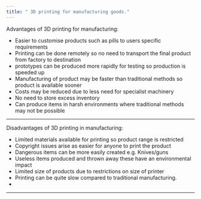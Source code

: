 ```yaml
---
title: " 3D printing for manufacturing goods."
--- 
```

Advantages  of 3D printing for manufacturing:

- Easier to customise products such as pills to users specific   requirements
- Printing can be done remotely so no need to transport the final product from   factory to destination  
- prototypes can be produced more rapidly for testing so production is   speeded up  
- Manufacturing of product may be faster than traditional methods so product  is available sooner  
- Costs may be reduced due to less need for   specialist machinery  
- No need to store excess inventory
- Can produce items  in harsh environments where traditional  methods may not be possible  
  
---  

Disadvantages  of 3D printing in manufacturing:

- Limited materials available for printing so product range is restricted
- Copyright issues arise as easier for anyone to print the product  
- Dangerous items can be more easily created e.g. Knives/guns  
- Useless items produced and thrown away these have an environmental   impact  
- Limited size of products due to restrictions on size of printer  
- Printing can be quite slow compared to traditional manufacturing.
- 
---